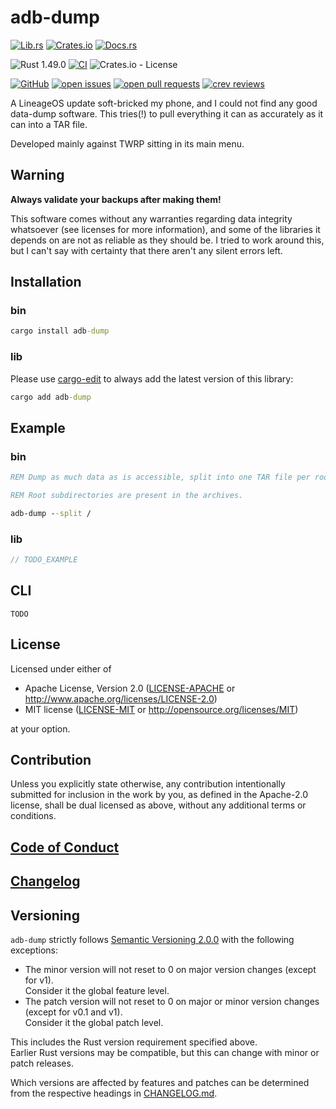 # adb-dump

<!-- markdownlint-disable no-duplicate-heading -->

[![Lib.rs](https://img.shields.io/badge/Lib.rs-*-84f)](https://lib.rs/crates/adb-dump)
[![Crates.io](https://img.shields.io/crates/v/adb-dump)](https://crates.io/crates/adb-dump)
[![Docs.rs](https://docs.rs/adb-dump/badge.svg)](https://docs.rs/crates/adb-dump)

![Rust 1.49.0](https://img.shields.io/static/v1?logo=Rust&label=&message=1.49.0&color=grey)
[![CI](https://github.com/Tamschi/adb-dump/workflows/CI/badge.svg?branch=develop)](https://github.com/Tamschi/adb-dump/actions?query=workflow%3ACI+branch%3Adevelop)
![Crates.io - License](https://img.shields.io/crates/l/adb-dump/0.0.1)

[![GitHub](https://img.shields.io/static/v1?logo=GitHub&label=&message=%20&color=grey)](https://github.com/Tamschi/adb-dump)
[![open issues](https://img.shields.io/github/issues-raw/Tamschi/adb-dump)](https://github.com/Tamschi/adb-dump/issues)
[![open pull requests](https://img.shields.io/github/issues-pr-raw/Tamschi/adb-dump)](https://github.com/Tamschi/adb-dump/pulls)
[![crev reviews](https://web.crev.dev/rust-reviews/badge/crev_count/adb-dump.svg)](https://web.crev.dev/rust-reviews/crate/adb-dump/)

A LineageOS update soft-bricked my phone, and I could not find any good data-dump software. This tries(!) to pull everything it can as accurately as it can into a TAR file.

Developed mainly against TWRP sitting in its main menu.

## Warning

**Always validate your backups after making them!**

This software comes without any warranties regarding data integrity whatsoever (see licenses for more information), and some of the libraries it depends on are not as reliable as they should be. I tried to work around this, but I can't say with certainty that there aren't any silent errors left.

## Installation

### bin

```cmd
cargo install adb-dump
```

### lib

Please use [cargo-edit](https://crates.io/crates/cargo-edit) to always add the latest version of this library:

```cmd
cargo add adb-dump
```

## Example

### bin

```cmd
REM Dump as much data as is accessible, split into one TAR file per root subdirectory + one for files in the root subdirectory (as adb-dump_root).

REM Root subdirectories are present in the archives.

adb-dump --split /
```

### lib

```rust
// TODO_EXAMPLE
```

## CLI

```text
TODO
```

## License

Licensed under either of

* Apache License, Version 2.0
   ([LICENSE-APACHE](LICENSE-APACHE) or <http://www.apache.org/licenses/LICENSE-2.0>)
* MIT license
   ([LICENSE-MIT](LICENSE-MIT) or <http://opensource.org/licenses/MIT>)

at your option.

## Contribution

Unless you explicitly state otherwise, any contribution intentionally submitted
for inclusion in the work by you, as defined in the Apache-2.0 license, shall be
dual licensed as above, without any additional terms or conditions.

## [Code of Conduct](CODE_OF_CONDUCT.md)

## [Changelog](CHANGELOG.md)

## Versioning

`adb-dump` strictly follows [Semantic Versioning 2.0.0](https://semver.org/spec/v2.0.0.html) with the following exceptions:

* The minor version will not reset to 0 on major version changes (except for v1).  
Consider it the global feature level.
* The patch version will not reset to 0 on major or minor version changes (except for v0.1 and v1).  
Consider it the global patch level.

This includes the Rust version requirement specified above.  
Earlier Rust versions may be compatible, but this can change with minor or patch releases.

Which versions are affected by features and patches can be determined from the respective headings in [CHANGELOG.md](CHANGELOG.md).
